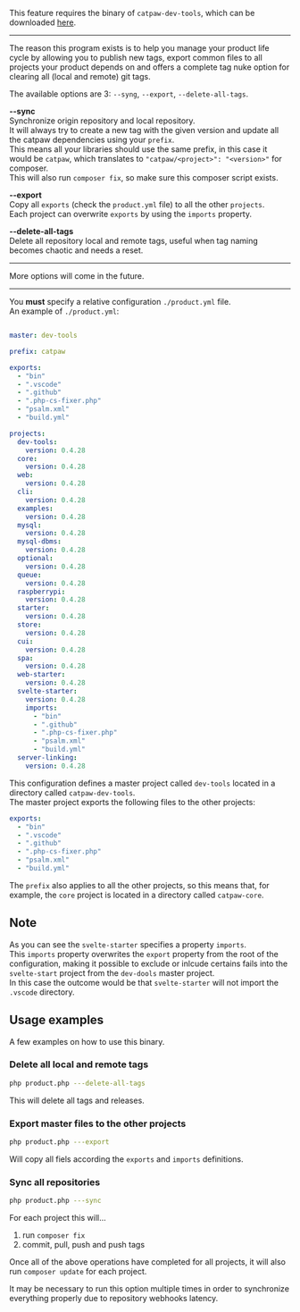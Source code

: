 This feature requires the binary of `catpaw-dev-tools`, which can be downloaded [here](https://github.com/tncrazvan/catpaw-dev-tools/releases).
<hr/>

The reason this program exists is to help you manage your product life cycle by allowing you to publish new tags, export common files to all projects your product depends on and offers a complete tag nuke option for clearing all (local and remote) git tags.

The available options are 3: `--syng`, `--export`, `--delete-all-tags`.


__--sync__<br/>
   Synchronize origin repository and local repository.<br/>
   It will always try to create a new tag with the given version and update all the catpaw dependencies using your `prefix`.<br/>
   This means all your libraries should use the same prefix, in this case it would be `catpaw`, which translates to `"catpaw/<project>": "<version>"` for composer.<br/>
   This will also run `composer fix`, so make sure this composer script exists.
   
__--export__<br/>
   Copy all `exports` (check the `product.yml` file) to all the other `projects`.<br/>
   Each project can overwrite `exports` by using the `imports` property.

__--delete-all-tags__<br/>
   Delete all repository local and remote tags, useful when tag naming becomes chaotic and needs a reset.

---

More options will come in the future.

---

You __must__ specify a relative configuration `./product.yml` file.<br/>
An example of `./product.yml`:
```yaml

master: dev-tools

prefix: catpaw

exports:
  - "bin"
  - ".vscode"
  - ".github"
  - ".php-cs-fixer.php"
  - "psalm.xml"
  - "build.yml"

projects:
  dev-tools:
    version: 0.4.28
  core:
    version: 0.4.28
  web:
    version: 0.4.28
  cli:
    version: 0.4.28
  examples:
    version: 0.4.28
  mysql:
    version: 0.4.28
  mysql-dbms:
    version: 0.4.28
  optional:
    version: 0.4.28
  queue:
    version: 0.4.28
  raspberrypi:
    version: 0.4.28
  starter:
    version: 0.4.28
  store:
    version: 0.4.28
  cui:
    version: 0.4.28
  spa:
    version: 0.4.28
  web-starter:
    version: 0.4.28
  svelte-starter:
    version: 0.4.28
    imports:
      - "bin"
      - ".github"
      - ".php-cs-fixer.php"
      - "psalm.xml"
      - "build.yml"
  server-linking:
    version: 0.4.28
```

This configuration defines a master project called `dev-tools` located in a directory called `catpaw-dev-tools`.<br/>
The master project exports the following files to the other projects:

```yaml
exports:
  - "bin"
  - ".vscode"
  - ".github"
  - ".php-cs-fixer.php"
  - "psalm.xml"
  - "build.yml"
```

The `prefix` also applies to all the other projects, so this means that, for example, the `core` project is located in a directory called `catpaw-core`.

## Note
As you can see the `svelte-starter` specifies a property `imports`.<br/>
This  `imports` property overwrites the `export` property from the root of the configuration, making it possible to exclude or  inlcude certains fails into the  `svelte-start` project from the `dev-dools` master project.<br/>
In this case the outcome would be that `svelte-starter` will not import the `.vscode` directory.

## Usage examples

A few examples on how to use this binary.

### Delete all local and remote tags
```bash
php product.php ---delete-all-tags
```
This will delete all tags and releases.


### Export master files to the other projects
```bash
php product.php ---export
```
Will copy all fiels according the `exports` and `imports` definitions.

### Sync all repositories
```bash
php product.php ---sync
```
For each project this will...
1. run `composer fix`
1. commit, pull, push and push tags

Once all of the above operations have completed for all projects, it will also run `composer update` for each project.

It may be necessary to run this option multiple times in order to synchronize everything properly due to repository webhooks latency.